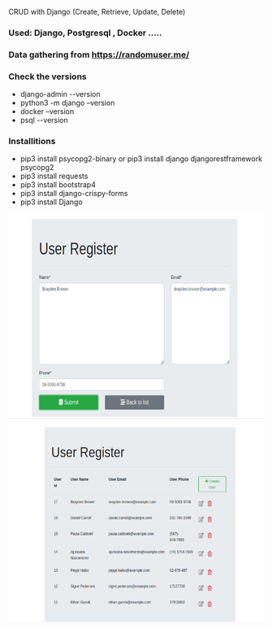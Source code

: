 CRUD with Django (Create, Retrieve, Update, Delete)


### Used: Django, Postgresql , Docker ..... 

### Data gathering from https://randomuser.me/

### Check the versions
- django-admin --version
- python3 -m django –version
- docker –version
- psql --version

### Installitions
- pip3 install psycopg2-binary or pip3 install django djangorestframework psycopg2
- pip3 install requests
- pip3 install bootstrap4
- pip3 install django-crispy-forms
- pip3 install Django

<img src="demo/static/images/include.png" alt="view"	width="700" height="400" /> 


<img src="demo/static/images/list.png" alt="view"	width="700" height="400" /> 
